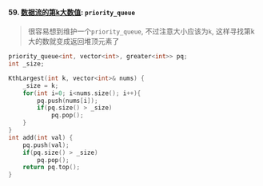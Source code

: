 #### 59. [数据流的第k大数值](https://leetcode.cn/problems/jBjn9C/): `priority_queue`

> 很容易想到维护一个`priority_queue`, 不过注意大小应该为`k`, 这样寻找第k大的数就变成返回堆顶元素了

```CPP
priority_queue<int, vector<int>, greater<int>> pq;
int _size;

KthLargest(int k, vector<int>& nums) {
    _size = k;
    for(int i=0; i<nums.size(); i++){
        pq.push(nums[i]);
        if(pq.size() > _size)
            pq.pop();
    }
}
int add(int val) {
    pq.push(val);
    if(pq.size() > _size)
        pq.pop();
    return pq.top();
}
```